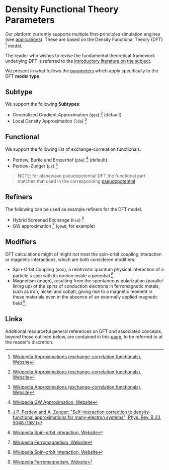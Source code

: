 # Density Functional Theory Parameters
 
Our platform currently supports multiple first-principles simulation engines (see [applications](../../software/parameters.md)). These are based on the Density Functional Theory (DFT) [^1] model.
 
The reader who wishes to revise the fundamental theoretical framework underlying DFT is referred to the [introductory literature on the subject](references.md).

We present in what follows the [parameters](../../models/parameters.md) which apply specifically to the DFT **model type**.

## Subtype

We support the following **Subtypes**:

- Generalized Gradient Approximation (`gga`) [^1] (default)
- Local Density Approximation (`lda`) [^1]

## Functional

We support the following list of exchange-correlation functionals.

- Perdew, Burke and Ernzerhof (`pbe`) [^3] (default).
- Perdew-Zunger (`pz`) [^4]

> NOTE: for planewave pseudopotential DFT the functional part matches that used in the corresponding [pseudopotential](../../methods-directory/pseudopotential/overview.md)

## Refiners

The following can be used as example refiners for the DFT model.

- Hybrid Screened Exchange (`hse`) [^5] 
- GW approximation [^6] (`g0w0`, for example)   

## Modifiers

DFT calculations might of might not treat the spin-orbit coupling interaction or magnetic interactions, which are both considered modifiers:

- Spin-Orbit Coupling (soc), a relativistic quantum physical interaction of a particle's spin with its motion inside a potential [^5]. 
- Magnetism (magn), resulting from the spontaneous polarization (parallel lining up) of the spins of conduction electrons in ferromagnetic metals, such as iron, nickel and cobalt, giving rise to a magnetic moment in these materials even in the absence of an externally applied magnetic field [^6].

## Links

Additional resourceful general references on DFT and associated concepts, beyond those outlined below, are contained in this [page](references.md), to be referred to at the reader's discretion.

[^1]: [Wikipedia Approximations (exchange–correlation functionals), Website](https://en.wikipedia.org/wiki/Density_functional_theory#Approximations_(exchange%E2%80%93correlation_functionals))
[^1]: [J.P. Perdew, K. Burke, M. Ernzerhof: "Generalized Gradient Approximation Made Simple"; Phys. Rev. Lett. 77, 3865 (1996)](https://users.wfu.edu/natalie/s11phy752/lecturenote/PhysRevLett.77.3865.pdf)
[^2]: [Wikipedia Hybrid Screened Exchange, Website](https://en.wikipedia.org/wiki/Hybrid_functional#HSE)
[^3]: [Wikipedia GW Approximation, Website](https://en.wikipedia.org/wiki/GW_approximation)
[^4]: [J.P. Perdew and A. Zunger: "Self-interaction correction to density-functional approximations for many-electron systems"; Phys. Rev. B 23, 5048 (1981)](https://journals.aps.org/prb/pdf/10.1103/PhysRevB.23.5048)
[^5]: [Wikipedia Spin–orbit interaction, Website](https://en.wikipedia.org/wiki/Spin%E2%80%93orbit_interaction)
[^6]: [Wikipedia Ferromagnetism, Website](https://en.wikipedia.org/wiki/Ferromagnetism)
